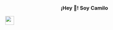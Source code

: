 <p align="center" width="300">
   <h3 align="center">¡Hey 👋! Soy Camilo </h3>
</p>

<p>
    <a href="https://instagram.com/midu.dev" target="blank">
        <img align="center" src="https://cdn.jsdelivr.net/npm/simple-icons@3.0.1/icons/instagram.svg" height="28px" width="28px" />
    </a> 
</p>